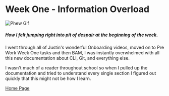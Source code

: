 # Week One - Information Overload
![Phew Gif](https://64.media.tumblr.com/5e8ae726de464e90a74890f974a07b6d/5d74f1ea9e4e1d14-91/s500x750/d5103c62a57ddbd09f0cd193f0ea32dd217eed65.gifv)

##### How I felt jumping right into pit of despair at the beginning of the week.

I went through all of Justin's wonderful Onboarding videos, moved on to Pre Work Week One tasks and then BAM, I was instantly overwhelmed with all this new documentation about CLI, Git, and everything else.


I wasn't much of a reader throughout school so when I pulled up the documentation and tried to understand every single section I figured out quickly that this might not be how I learn.


[Home Page](README.md)
